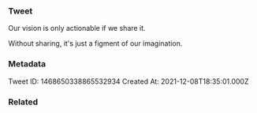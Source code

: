 ### Tweet
Our vision is only actionable if we share it.

Without sharing, it's just a figment of our imagination.

### Metadata
Tweet ID: 1468650338865532934
Created At: 2021-12-08T18:35:01.000Z

### Related


